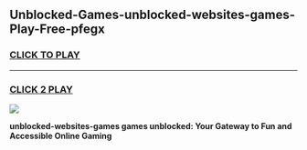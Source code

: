 
## Unblocked-Games-unblocked-websites-games-Play-Free-pfegx
<h3>
<a href="https://premium76.site?title=unblocked-websites-games&ref=23A">CLICK TO PLAY</a></h3>
<hr>

<h3>
<a href="https://premium76.site?title=unblocked-websites-games&ref=23A">CLICK 2 PLAY</a>
  
</h3>

<a href="https://premium76.site?title=unblocked-websites-games&ref=23A"><img src="https://clearcache.store/games.png"></a>


**unblocked-websites-games games unblocked: Your Gateway to Fun and Accessible Online Gaming**
